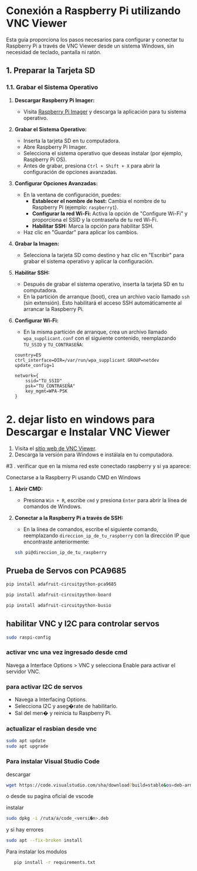 # Conexión a Raspberry Pi utilizando VNC Viewer

Esta guía proporciona los pasos necesarios para configurar y conectar tu Raspberry Pi a través de VNC Viewer desde un sistema Windows, sin necesidad de teclado, pantalla ni ratón.

## 1. Preparar la Tarjeta SD

### 1.1. Grabar el Sistema Operativo

1. **Descargar Raspberry Pi Imager:**

   - Visita [Raspberry Pi Imager](https://www.raspberrypi.com/software/) y descarga la aplicación para tu sistema operativo.

2. **Grabar el Sistema Operativo:**

   - Inserta la tarjeta SD en tu computadora.
   - Abre Raspberry Pi Imager.
   - Selecciona el sistema operativo que deseas instalar (por ejemplo, Raspberry Pi OS).
   - Antes de grabar, presiona `Ctrl + Shift + X` para abrir la configuración de opciones avanzadas.

3. **Configurar Opciones Avanzadas:**

   - En la ventana de configuración, puedes:
     - **Establecer el nombre de host:** Cambia el nombre de tu Raspberry Pi (ejemplo: `raspberry1`).
     - **Configurar la red Wi-Fi:** Activa la opción de "Configure Wi-Fi" y proporciona el SSID y la contraseña de tu red Wi-Fi.
     - **Habilitar SSH:** Marca la opción para habilitar SSH.
   - Haz clic en "Guardar" para aplicar los cambios.

4. **Grabar la Imagen:**

   - Selecciona la tarjeta SD como destino y haz clic en "Escribir" para grabar el sistema operativo y aplicar la configuración.

5. **Habilitar SSH:**

   - Después de grabar el sistema operativo, inserta la tarjeta SD en tu computadora.
   - En la partición de arranque (boot), crea un archivo vacío llamado `ssh` (sin extensión). Esto habilitará el acceso SSH automáticamente al arrancar la Raspberry Pi.

6. **Configurar Wi-Fi:**

   - En la misma partición de arranque, crea un archivo llamado `wpa_supplicant.conf` con el siguiente contenido, reemplazando `TU_SSID` y `TU_CONTRASEÑA`:

   ```plaintext
   country=ES
   ctrl_interface=DIR=/var/run/wpa_supplicant GROUP=netdev
   update_config=1

   network={
       ssid="TU_SSID"
       psk="TU_CONTRASEÑA"
       key_mgmt=WPA-PSK
   }
   ```

# 2. dejar listo en windows para Descargar e Instalar VNC Viewer

1. Visita el [sitio web de VNC Viewer](https://www.realvnc.com/en/connect/download/viewer/).
2. Descarga la versión para Windows e instálala en tu computadora.

#3 . verificar que en la misma red este conectado raspberry
y si ya aparece:

Conectarse a la Raspberry Pi usando CMD en Windows

1. **Abrir CMD:**

   - Presiona `Win + R`, escribe `cmd` y presiona `Enter` para abrir la línea de comandos de Windows.

2. **Conectar a la Raspberry Pi a través de SSH:**
   - En la línea de comandos, escribe el siguiente comando, reemplazando `direccion_ip_de_tu_raspberry` con la dirección IP que encontraste anteriormente:
   ```bash
   ssh pi@direccion_ip_de_tu_raspberry
   ```

## Prueba de Servos con PCA9685
```bash
pip install adafruit-circuitpython-pca9685
``` 
```bash
pip install adafruit-circuitpython-board
```
```bash
pip install adafruit-circuitpython-busio

```
## habilitar VNC y  I2C para controlar servos 
```bash
sudo raspi-config
``` 
### activar vnc una vez ingresado desde cmd

Navega a Interface Options > VNC y selecciona Enable para activar el servidor VNC.

### para activar I2C de servos
- Navega a Interfacing Options.
- Selecciona I2C y aseg�rate de habilitarlo.
- Sal del men� y reinicia tu Raspberry Pi.

### actualizar el rasbian desde vnc 
```bash
sudo apt update
sudo apt upgrade

```
### Para instalar Visual Studio Code 
descargar
```bash
wget https://code.visualstudio.com/sha/download?build=stable&os=deb-arm64 -O code_arm64.deb

```
o desde su pagina oficial de vscode 

instalar
```bash
sudo dpkg -i /ruta/a/code_<versi�n>.deb

```
y si hay errores
````bash
sudo apt --fix-broken install

````


Para instalar los modulos 
```bash
   pip install -r requirements.txt
```
